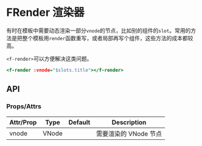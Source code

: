# FRender 渲染器

有时在模板中需要动态渲染一部分`vnode`的节点，比如别的组件的`slot`。常用的方法是把整个模板用`render`函数重写，或者局部再写个组件，这些方法的成本都较高。

`<f-render>`可以方便解决这类问题。

``` htm
<f-render :vnode="$slots.title"></f-render>
```

## API

### Props/Attrs

| Attr/Prop | Type | Default | Description |
| --------- | ---- | ------- | ----------- |
| vnode | VNode | | 需要渲染的 VNode 节点 |

